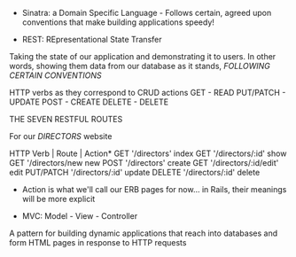 - Sinatra: a Domain Specific Language - Follows certain, agreed upon conventions that make building applications speedy!

- REST: REpresentational State Transfer

Taking the state of our application and demonstrating it to users.
In other words, showing them data from our database as it stands, *FOLLOWING CERTAIN CONVENTIONS*

HTTP verbs as they correspond to CRUD actions
GET - READ
PUT/PATCH - UPDATE
POST - CREATE
DELETE - DELETE

THE SEVEN RESTFUL ROUTES

For our *DIRECTORS* website

HTTP Verb      |   Route       |     Action*
    GET       '/directors'             index
    GET       '/directors/:id'         show
    GET       '/directors/new          new
    POST      '/directors'             create
    GET       '/directors/:id/edit'    edit
    PUT/PATCH '/directors/:id'         update
    DELETE    '/directors/:id'         delete

* Action is what we'll call our ERB pages for now... in Rails, their meanings will be more explicit

- MVC: Model - View - Controller

A pattern for building dynamic applications that reach into databases and form HTML pages in response to HTTP requests
